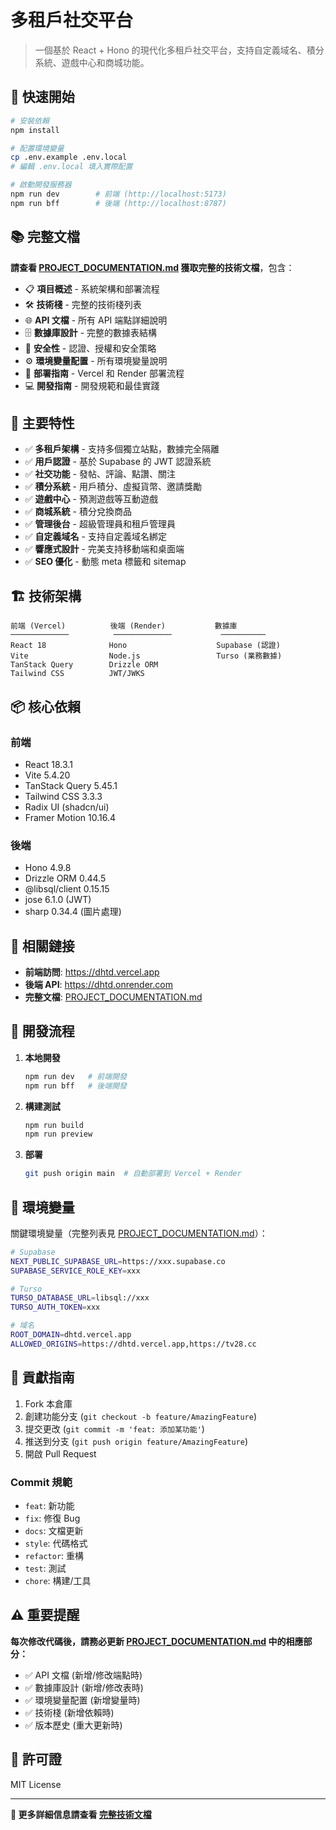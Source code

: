 # 多租戶社交平台

> 一個基於 React + Hono 的現代化多租戶社交平台，支持自定義域名、積分系統、遊戲中心和商城功能。

## 🚀 快速開始

```bash
# 安裝依賴
npm install

# 配置環境變量
cp .env.example .env.local
# 編輯 .env.local 填入實際配置

# 啟動開發服務器
npm run dev        # 前端 (http://localhost:5173)
npm run bff        # 後端 (http://localhost:8787)
```

## 📚 完整文檔

**請查看 [PROJECT_DOCUMENTATION.md](./PROJECT_DOCUMENTATION.md) 獲取完整的技術文檔**，包含：

- 📋 **項目概述** - 系統架構和部署流程
- 🛠️ **技術棧** - 完整的技術棧列表
- 🌐 **API 文檔** - 所有 API 端點詳細說明
- 🗄️ **數據庫設計** - 完整的數據表結構
- 🔐 **安全性** - 認證、授權和安全策略
- ⚙️ **環境變量配置** - 所有環境變量說明
- 🚀 **部署指南** - Vercel 和 Render 部署流程
- 💻 **開發指南** - 開發規範和最佳實踐

## 🌟 主要特性

- ✅ **多租戶架構** - 支持多個獨立站點，數據完全隔離
- ✅ **用戶認證** - 基於 Supabase 的 JWT 認證系統
- ✅ **社交功能** - 發帖、評論、點讚、關注
- ✅ **積分系統** - 用戶積分、虛擬貨幣、邀請獎勵
- ✅ **遊戲中心** - 預測遊戲等互動遊戲
- ✅ **商城系統** - 積分兌換商品
- ✅ **管理後台** - 超級管理員和租戶管理員
- ✅ **自定義域名** - 支持自定義域名綁定
- ✅ **響應式設計** - 完美支持移動端和桌面端
- ✅ **SEO 優化** - 動態 meta 標籤和 sitemap

## 🏗️ 技術架構

```
前端 (Vercel)          後端 (Render)           數據庫
─────────────          ─────────────           ──────────
React 18              Hono                    Supabase (認證)
Vite                  Node.js                 Turso (業務數據)
TanStack Query        Drizzle ORM             
Tailwind CSS          JWT/JWKS                
```

## 📦 核心依賴

### 前端
- React 18.3.1
- Vite 5.4.20
- TanStack Query 5.45.1
- Tailwind CSS 3.3.3
- Radix UI (shadcn/ui)
- Framer Motion 10.16.4

### 後端
- Hono 4.9.8
- Drizzle ORM 0.44.5
- @libsql/client 0.15.15
- jose 6.1.0 (JWT)
- sharp 0.34.4 (圖片處理)

## 🔗 相關鏈接

- **前端訪問**: https://dhtd.vercel.app
- **後端 API**: https://dhtd.onrender.com
- **完整文檔**: [PROJECT_DOCUMENTATION.md](./PROJECT_DOCUMENTATION.md)

## 📝 開發流程

1. **本地開發**
   ```bash
   npm run dev   # 前端開發
   npm run bff   # 後端開發
   ```

2. **構建測試**
   ```bash
   npm run build
   npm run preview
   ```

3. **部署**
   ```bash
   git push origin main  # 自動部署到 Vercel + Render
   ```

## 🔐 環境變量

關鍵環境變量（完整列表見 [PROJECT_DOCUMENTATION.md](./PROJECT_DOCUMENTATION.md)）：

```bash
# Supabase
NEXT_PUBLIC_SUPABASE_URL=https://xxx.supabase.co
SUPABASE_SERVICE_ROLE_KEY=xxx

# Turso
TURSO_DATABASE_URL=libsql://xxx
TURSO_AUTH_TOKEN=xxx

# 域名
ROOT_DOMAIN=dhtd.vercel.app
ALLOWED_ORIGINS=https://dhtd.vercel.app,https://tv28.cc
```

## 🤝 貢獻指南

1. Fork 本倉庫
2. 創建功能分支 (`git checkout -b feature/AmazingFeature`)
3. 提交更改 (`git commit -m 'feat: 添加某功能'`)
4. 推送到分支 (`git push origin feature/AmazingFeature`)
5. 開啟 Pull Request

### Commit 規範
- `feat`: 新功能
- `fix`: 修復 Bug
- `docs`: 文檔更新
- `style`: 代碼格式
- `refactor`: 重構
- `test`: 測試
- `chore`: 構建/工具

## ⚠️ 重要提醒

**每次修改代碼後，請務必更新 [PROJECT_DOCUMENTATION.md](./PROJECT_DOCUMENTATION.md) 中的相應部分：**

- ✅ API 文檔 (新增/修改端點時)
- ✅ 數據庫設計 (新增/修改表時)
- ✅ 環境變量配置 (新增變量時)
- ✅ 技術棧 (新增依賴時)
- ✅ 版本歷史 (重大更新時)

## 📄 許可證

MIT License

---

**📖 更多詳細信息請查看 [完整技術文檔](./PROJECT_DOCUMENTATION.md)**
